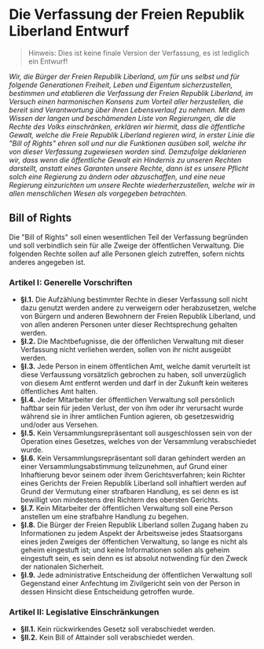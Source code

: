 # Die Verfassung der Freien Republik Liberland Entwurf

>Hinweis: Dies ist keine finale Version der Verfassung, es ist lediglich ein Entwurf!

*Wir, die Bürger der Freien Republik Liberland, um für uns selbst und für folgende Generationen Freiheit, Leben und Eigentum sicherzustellen, bestimmen und etablieren die Verfassung der Freien Republik Liberland, im Versuch einen harmonischen Konsens zum Vorteil aller herzustellen, die bereit sind Verantwortung über ihren Lebensverlauf zu nehmen. Mit dem Wissen der langen und beschämenden Liste von Regierungen, die die Rechte des Volks einschränken, erklären wir hiermit, dass die öffentliche Gewalt, welche die Freie Republik Liberland regieren wird, in erster Linie die "Bill of Rights" ehren soll und nur die Funktionen ausüben soll, welche ihr von dieser Verfassung zugewiesen worden sind. Demzufolge deklarieren wir, dass wenn die öffentliche Gewalt ein Hindernis zu unseren Rechten darstellt, anstatt eines Garanten unsere Rechte, dann ist es unsere Pflicht solch eine Regierung zu ändern oder abzuschaffen, und eine neue Regierung einzurichten um unsere Rechte wiederherzustellen, welche wir in allen menschlichen Wesen als vorgegeben betrachten.*

## Bill of Rights

Die "Bill of Rights" soll einen wesentlichen Teil der Verfassung begründen und soll verbindlich sein für alle Zweige der öffentlichen Verwaltung. Die folgenden Rechte sollen auf alle Personen gleich zutreffen, sofern nichts anderes angegeben ist.


### Artikel I: Generelle Vorschriften

* **§I.1.** Die Aufzählung bestimmter Rechte in dieser Verfassung soll nicht dazu genutzt werden andere zu verweigern oder herabzusetzen, welche von Bürgern und anderen Bewohnern der Freien Republik Liberland, und von allen anderen Personen unter dieser Rechtsprechung gehalten werden.
* **§I.2.** Die Machtbefugnisse, die der öffenlichen Verwaltung mit dieser Verfassung nicht verliehen werden, sollen von ihr nicht ausgeübt werden.
* **§I.3.** Jede Person in einem öffentlichen Amt, welche damit verurteilt ist diese Verfaussung vorsätzlich gebrochen zu haben, soll unverzüglich von diesem Amt entfernt werden und darf in der Zukunft kein weiteres öffentliches Amt halten.
* **§I.4.** Jeder Mitarbeiter der öffentlichen Verwaltung soll persönlich haftbar sein für jeden Verlust, der von ihm oder ihr verursacht wurde während sie in ihrer amtlichen Funtion agieren, ob gesetzeswidrig und/oder aus Versehen.
* **§I.5.** Kein Versammlungsrepräsentant soll ausgeschlossen sein von der Operation eines Gesetzes, welches von der Versammlung verabschiedet wurde.
* **§I.6.** Kein Versammlungsrepräsentant soll daran gehindert werden an einer Versammlungsabstimmung teilzunehmen, auf Grund einer Inhaftierung bevor seinem oder ihrem Gerichtsverfahren; kein Richter eines Gerichts der Freien Republik Liberland soll inhaftiert werden auf Grund der Vermutung einer strafbaren Handlung, es sei denn es ist bewilligt von mindestens drei Richtern des obersten Gerichts.
* **§I.7.** Kein Mitarbeiter der öffentlichen Verwaltung soll eine Person anstellen um eine strafbahre Handlung zu begehen.
* **§I.8.** Die Bürger der Freien Republik Liberland sollen Zugang haben zu Informationen zu jedem Aspekt der Arbeitsweise jedes Staatsorgans eines jeden Zweiges der öffentichen Verwaltung, so lange es nicht als geheim eingestuft ist; und keine Informationen sollen als geheim eingestuft sein, es sein denn es ist absolut notwending für den Zweck der nationalen Sicherheit.
* **§I.9.** Jede administrative Entscheidung der öffentlichen Verwaltung soll Gegenstand einer Anfechtung im Zivilgericht sein von der Person in dessen Hinsicht diese Entscheidung getroffen wurde.

### Artikel II: Legislative Einschränkungen

* **§II.1.** Kein rückwirkendes Gesetz soll verabschiedet werden.
* **§II.2.** Kein Bill of Attainder soll verabschiedet werden.
